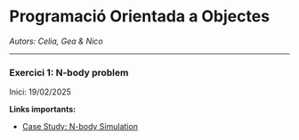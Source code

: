 <h1>Programació Orientada a Objectes</h1>
<i>Autors: Celia, Gea & Nico</i>

---
<h3> Exercici 1: N-body problem</h3>
<p>Inici: 19/02/2025</p>
<b>Links importants: </b>
<ul>
    <li><a href="https://introcs.cs.princeton.edu/python/34nbody/">Case Study: N-body Simulation</a></a></li>
</ul>